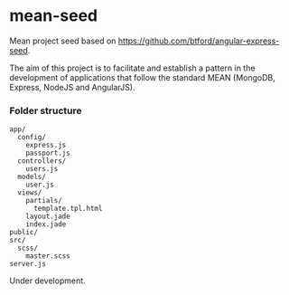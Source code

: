 mean-seed
=========

Mean project seed based on https://github.com/btford/angular-express-seed.

The aim of this project is to facilitate and establish a pattern in the development of applications that follow the standard MEAN (MongoDB, Express, NodeJS and AngularJS). 

### Folder structure

```
app/
  config/
    express.js
    passport.js
  controllers/
    users.js
  models/
    user.js
  views/
    partials/
      template.tpl.html
    layout.jade
    index.jade    
public/
src/
  scss/
    master.scss
server.js
```

Under development.
